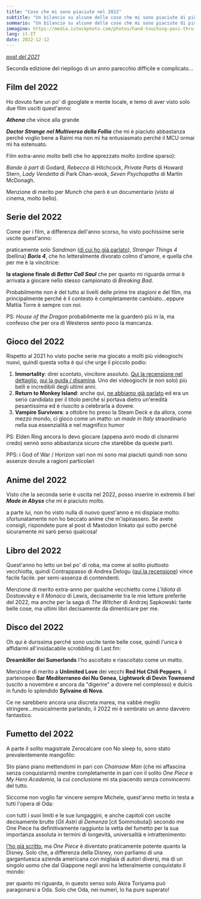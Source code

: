 ```yaml
---
title: "Cose che mi sono piaciute nel 2022"
subtitle: "Un bilancio su alcune delle cose che mi sono piaciute di più dell'anno passato"
sommario: "Un bilancio su alcune delle cose che mi sono piaciute di più dell'anno passato"
immagine: https://media.istockphoto.com/photos/hand-touching-pass-thru-infographic-to-2021-year-with-blue-bokeh-and-picture-id1213868775?k=20&m=1213868775&s=612x612&w=0&h=DpoQKbqBTnON5hY-B6JjmqnTZSYUbcLPRKGIXCSgZ6o=
lang: it-IT
date: 2022-12-12
---
```


_[post del 2021](/posts/ita/2021-bilancio)_ 

Seconda edizione del riepilogo di un anno parecchio difficile e complicato...

## Film del 2022

Ho dovuto fare un po' di googlate e mente locale, e temo di aver visto solo due film usciti quest'anno:

**_Athena_** che vince alla grande

**_Doctor Strange nel Multiverso della Follia_** che mi è piaciuto abbastanza perché voglio bene a Raimi ma non mi ha entusiasmato perché il MCU ormai mi ha estenuato.

Film extra-anno molto belli che ho apprezzato molto (ordine sparso): 

_Bande à part_ di Godard, _Rebecca_ di Hitchcock, _Private Parts_ di Howard Stern, _Lady Vendetta_ di Park Chan-wook, _Seven Psychopaths_ di Martin McDonagh.

Menzione di merito per _Munch_ che però è un documentario (visto al cinema, molto bello).

## Serie del 2022

Come per i film, a differenza dell'anno scorso, ho visto pochissime serie uscite quest'anno:

praticamente solo _Sandman_ ([di cui ho già parlato]()), _Stranger Things 4_ (bellina) **_Boris 4_**, che ho letteralmente divorato colmo d'amore, e quella che per me è la vincitrice:

**la stagione finale di _Better Call Saul_** che per quanto mi riguarda ormai è arrivata a giocare nello stesso campionato di _Breaking Bad_.

Probabilmente non è del tutto ai livelli delle prime tre stagioni e del film, ma principalmente perché è il contesto è completamente cambiato...eppure Mattia Torre è sempre con noi.

PS: _House of the Dragon_ probabilmente me la guarderò più in la, ma confesso che per ora di Westeros sento poco la mancanza.

## Gioco del 2022

Rispetto al 2021 ho visto poche serie ma giocato a molti più videogiochi nuovi, quindi questa volta è qui che urge il piccolo podio: 

1. **Immortality**: direi scontato, vincitore assoluto. [Qui la recensione nel dettaglio](), [qui la guida / disamina](). Uno dei videogiochi (e non solo) più belli e incredibili degli ultimi anni. 
2. **Return to Monkey Island**: anche qui, [ne abbiamo già parlato]() ed era un serio candidato per il titolo perché si portava dietro un'eredità pesantissima ed è riuscito a celebrarla a dovere.
3. **Vampire Survivors**: a ottobre ho preso la Steam Deck e da allora, come mezzo mondo, ci gioco come un matto: un _made in Italy_ straordinario nella sua essenzialità e nel magnifico humor

PS: Elden Ring ancora lo devo giocare (appena avrò modo di clonarmi credo) sennò sono abbastanza sicuro che starebbe da queste parti. 

PPS: i God of War / Horizon vari non mi sono mai piaciuti quindi non sono assenze dovute a ragioni particolari

## Anime del 2022

Visto che la seconda serie è uscita nel 2022, posso inserire in extremis il bel **_Made in Abyss_** che mi è piaciuto molto.

a parte lui, non ho visto nulla di nuovo quest'anno e mi dispiace molto: sfortunatamente non ho beccato anime che m'ispirassero. 
Se avete consigli, rispondete pure al post di Mastodon linkato qui sotto perché sicuramente mi sarò perso qualcosa!

## Libro del 2022

Quest'anno ho letto un bel po' di roba, ma come al solito piuttosto vecchiotta, quindi Contrappasso di Andrea Delogu ([qui la recensione]()) vince facile facile.
per semi-assenza di contendenti.

Menzione di merito extra-anno per qualche vecchietto come _L'Idiota_ di Dostoevsky e _Il Monaco_ di Lewis, decisamente tra le mie letture preferite del 2022, ma anche per la saga di _The Witcher_ di Andrzej Sapkowski: tante belle cose, ma ultimi libri decisamente da dimenticare per me. 

## Disco del 2022

Oh qui è durissima perché sono uscite tante belle cose, quindi l'unica è affidarmi all'insidacabile scrobbling di Last.fm: 

**Dreamkiller dei Sumerlands** l'ho ascoltato e riascoltato come un matto.

Menzione di merito a **Unlimited Love** dei vecchi **Red Hot Chili Peppers**, il partenopeo **Bar Mediterraneo dei Nu Genea**, **Lightwork di Devin Townsend** (uscito a novembre e ancora da "digerire" a dovere nel complesso) e dulcis in fundo lo splendido **Sylvaine di Nova**.

Ce ne sarebbero ancora una discreta marea, ma vabbè meglio stringere...musicalmente parlando, il 2022 mi è sembrato un anno davvero fantastico.

## Fumetto del 2022

A parte il solito magistrale Zerocalcare con No sleep to, sono stato prevalentemente mangofilo:

Sto piano piano mettendomi in pari con _Chainsaw Man_ (che mi affascina senza conquistarmi) mentre completamente in pari con il solito _One Piece_ e _My Hero Academia_, la cui conclusione mi sta piacendo senza convincermi del tutto.

Siccome non voglio far vincere sempre Michele, quest'anno metto in testa a tutti l'opera di Oda: 

con tutti i suoi limiti e le sue lungaggini, e anche capitoli con uscite decisamente brutte (_Gli Astri di Demenza_ [cit Sommobuta]) secondo me One Piece ha definitivamente raggiunto la vetta del fumetto per la sua importanza assoluta in termini di longevità, universalità e intrattenimento: 

[l'ho già scritto](), ma _One Piece_ è diventato praticamente potente quanto la Disney. Solo che, a differenza della Disney, non parliamo di una gargantuesca azienda americana con migliaia di autori diversi, ma di un singolo uomo che dal Giappone negli anni ha letteralmente conquistato il mondo: 

per quanto mi riguarda, in questo senso solo Akira Toriyama può paragonarsi a Oda. Solo che Oda, nei numeri, lo ha pure superato!